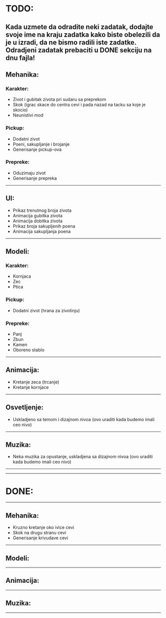 # TODO:
Kada uzmete da odradite neki zadatak, dodajte svoje ime na kraju zadatka kako biste obelezili da je u izradi, da ne bismo radili iste zadatke. 
Odradjeni zadatak prebaciti u DONE sekciju na dnu fajla!
---------------------------------------------------
## Mehanika:
### Karakter:
* Zivot i gubitak zivota pri sudaru sa preprekom
* Skok (igrac skace do centra cevi i pada nazad na tacku sa koje je skocio)
* Neunistivi mod
### Pickup:
* Dodatni zivot
* Poeni, sakupljanje i brojanje
* Generisanje pickup-ova
### Prepreke:
* Oduzimaju zivot
* Generisanje prepreka
---------------------------------------------------
## UI:
* Prikaz trenutnog broja zivota
* Animacija gubitka zivota
* Animacija dobitka zivota
* Prikaz broja sakupljenih poena
* Animacija sakupljanja poena
---------------------------------------------------
## Modeli:
### Karakter:
* Kornjaca 
* Zec
* Ptica
### Pickup:
* Dodatni zivot (hrana za zivotinju)
### Prepreke:
* Panj
* Zbun
* Kamen
* Oboreno stablo
---------------------------------------------------
## Animacija:
* Kretanje zeca (trcanje)
* Kretanje kornjace
---------------------------------------------------
## Osvetljenje:
* Uskladjeno sa temom i dizajnom nivoa (ovo uraditi kada budemo imali ceo nivo)
---------------------------------------------------
## Muzika:
* Neka muzika za opustanje, uskladjena sa dizajnom nivoa (ovo uraditi kada budemo imali ceo nivo)
---------------------------------------------------
---------------------------------------------------
# DONE:
---------------------------------------------------
## Mehanika:
* Kruzno kretanje oko ivice cevi
* Skok na drugu stranu cevi
* Generisanje krivudave cevi
---------------------------------------------------
## Modeli:

---------------------------------------------------
## Animacija:

---------------------------------------------------
## Muzika:

---------------------------------------------------
